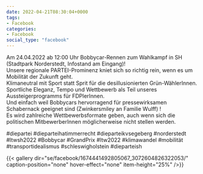 ```yaml
---
date: 2022-04-21T08:30:04+0000
tags:
- Facebook
categories:
- Facebook
social_type: "facebook"
---
```


Am 24.04.2022 ab 12:00 Uhr Bobbycar-Rennen zum Wahlkampf in SH (Stadtpark Norderstedt, Infostand am Eingang)!  
Unsere regionale PARTEI-Prominenz kniet sich so richtig rein, wenn es um Mobilität der Zukunft geht.   
Klimaneutral mit Sport statt Sprit für die desillusionierten Grün-WählerInnen.   
Sportliche Eleganz, Tempo und Wettbewerb als Teil unseres Aussteigerprogramms für FDPlerInnen.   
Und einfach weil Bobbycars hervorragend für pressewirksamen Schabernack geeignet sind (Zwinkersmiley an Familie Wulff) !  
Es wird zahlreiche Wettbewerbsformate geben, auch wenn sich die politischen MitbewerberInnen möglicherweise nicht stellen werden.  
  
#diepartei #dieparteihatimmerrecht #dieparteikvsegeberg #norderstedt #ltwsh2022 #Bobbycar #GrandPrix #ltw2022 #klimawandel #mobilität #transportidealismus #schleswigholstein #dieparteish


{{< gallery dir="se/facebook/1674441492805067_3072604826322053/" caption-position="none" hover-effect="none" item-height="25%" />}}

